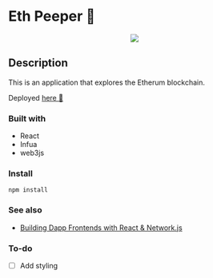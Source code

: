 # Eth Peeper 🐣

<div align="center">
  <kbd>
    <img src="https://images.unsplash.com/photo-1590286162167-70fb467846ae?ixid=MnwxMjA3fDB8MHxwaG90by1wYWdlfHx8fGVufDB8fHx8&ixlib=rb-1.2.1&auto=format&fit=crop&w=1050&q=80"
     />
  </kbd>
</div>

## Description

This is an application that explores the Etherum blockchain. 

Deployed [here 🐣](https://eth-peeper.web.app/) 


### Built with

- React
- Infua
- web3js

### Install

```
npm install
```


### See also

- [Building Dapp Frontends with React & Network.js](https://blog.infura.io/dapp-frontend-network/)

### To-do

- [ ] Add styling


